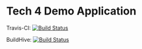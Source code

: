 Tech 4 Demo Application
===============

Travis-CI: [![Build Status](https://secure.travis-ci.org/marthaler/schuelerturnier.png)](http://travis-ci.org/marthaler/schuelerturnier)

BuildHive:  [![Build Status](https://buildhive.cloudbees.com/job/marthaler/job/schuelerturnier/badge/icon)](https://buildhive.cloudbees.com/job/marthaler/job/schuelerturnier/)
